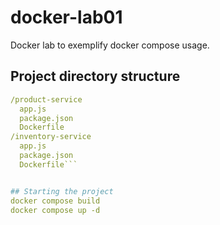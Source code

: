 # docker-lab01
Docker lab to exemplify docker compose usage.

## Project directory structure
```docker-compose.yaml
/product-service
  app.js
  package.json
  Dockerfile
/inventory-service
  app.js
  package.json
  Dockerfile```


## Starting the project
docker compose build
docker compose up -d

  
